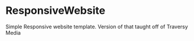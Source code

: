 # ResponsiveWebsite

Simple Responsive website template. Version of that taught off of Traversy Media
